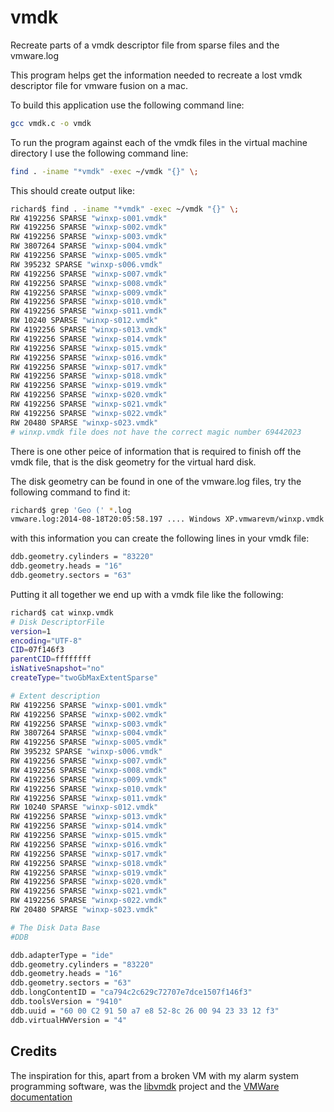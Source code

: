 vmdk
====

Recreate parts of a vmdk descriptor file from sparse files and the vmware.log

This program helps get the information needed to recreate a lost vmdk descriptor file for vmware fusion on a mac.

To build this application use the following command line:

```bash
gcc vmdk.c -o vmdk
```

To run the program against each of the vmdk files in the virtual machine directory I use the following command line:

```bash
find . -iname "*vmdk" -exec ~/vmdk "{}" \;
```

This should create output like:

```bash
richard$ find . -iname "*vmdk" -exec ~/vmdk "{}" \;
RW 4192256 SPARSE "winxp-s001.vmdk"
RW 4192256 SPARSE "winxp-s002.vmdk"
RW 4192256 SPARSE "winxp-s003.vmdk"
RW 3807264 SPARSE "winxp-s004.vmdk"
RW 4192256 SPARSE "winxp-s005.vmdk"
RW 395232 SPARSE "winxp-s006.vmdk"
RW 4192256 SPARSE "winxp-s007.vmdk"
RW 4192256 SPARSE "winxp-s008.vmdk"
RW 4192256 SPARSE "winxp-s009.vmdk"
RW 4192256 SPARSE "winxp-s010.vmdk"
RW 4192256 SPARSE "winxp-s011.vmdk"
RW 10240 SPARSE "winxp-s012.vmdk"
RW 4192256 SPARSE "winxp-s013.vmdk"
RW 4192256 SPARSE "winxp-s014.vmdk"
RW 4192256 SPARSE "winxp-s015.vmdk"
RW 4192256 SPARSE "winxp-s016.vmdk"
RW 4192256 SPARSE "winxp-s017.vmdk"
RW 4192256 SPARSE "winxp-s018.vmdk"
RW 4192256 SPARSE "winxp-s019.vmdk"
RW 4192256 SPARSE "winxp-s020.vmdk"
RW 4192256 SPARSE "winxp-s021.vmdk"
RW 4192256 SPARSE "winxp-s022.vmdk"
RW 20480 SPARSE "winxp-s023.vmdk"
# winxp.vmdk file does not have the correct magic number 69442023
```
There is one other peice of information that is required to finish off the vmdk file, that is the disk geometry for the virtual hard disk.

The disk geometry can be found in one of the vmware.log files, try the following command to find it:
```bash
richard$ grep 'Geo (' *.log 
vmware.log:2014-08-18T20:05:58.197 .... Windows XP.vmwarevm/winxp.vmdk Geo (83220/16/63) BIOS Geo (5221/255/63)
```
with this information you can create the following lines in your vmdk file:
```bash
ddb.geometry.cylinders = "83220"
ddb.geometry.heads = "16"
ddb.geometry.sectors = "63"
```
Putting it all together we end up with a vmdk file like the following:
```bash
richard$ cat winxp.vmdk 
# Disk DescriptorFile
version=1
encoding="UTF-8"
CID=07f146f3
parentCID=ffffffff
isNativeSnapshot="no"
createType="twoGbMaxExtentSparse"

# Extent description
RW 4192256 SPARSE "winxp-s001.vmdk"
RW 4192256 SPARSE "winxp-s002.vmdk"
RW 4192256 SPARSE "winxp-s003.vmdk"
RW 3807264 SPARSE "winxp-s004.vmdk"
RW 4192256 SPARSE "winxp-s005.vmdk"
RW 395232 SPARSE "winxp-s006.vmdk"
RW 4192256 SPARSE "winxp-s007.vmdk"
RW 4192256 SPARSE "winxp-s008.vmdk"
RW 4192256 SPARSE "winxp-s009.vmdk"
RW 4192256 SPARSE "winxp-s010.vmdk"
RW 4192256 SPARSE "winxp-s011.vmdk"
RW 10240 SPARSE "winxp-s012.vmdk"
RW 4192256 SPARSE "winxp-s013.vmdk"
RW 4192256 SPARSE "winxp-s014.vmdk"
RW 4192256 SPARSE "winxp-s015.vmdk"
RW 4192256 SPARSE "winxp-s016.vmdk"
RW 4192256 SPARSE "winxp-s017.vmdk"
RW 4192256 SPARSE "winxp-s018.vmdk"
RW 4192256 SPARSE "winxp-s019.vmdk"
RW 4192256 SPARSE "winxp-s020.vmdk"
RW 4192256 SPARSE "winxp-s021.vmdk"
RW 4192256 SPARSE "winxp-s022.vmdk"
RW 20480 SPARSE "winxp-s023.vmdk"

# The Disk Data Base 
#DDB

ddb.adapterType = "ide"
ddb.geometry.cylinders = "83220"
ddb.geometry.heads = "16"
ddb.geometry.sectors = "63"
ddb.longContentID = "ca794c2c629c72707e7dce1507f146f3"
ddb.toolsVersion = "9410"
ddb.uuid = "60 00 C2 91 50 a7 e8 52-8c 26 00 94 23 33 12 f3"
ddb.virtualHWVersion = "4"
```
Credits
-------
The inspiration for this, apart from a broken VM with my alarm system programming software, was the [libvmdk](https://code.google.com/p/libvmdk/) project and the [VMWare documentation](https://www.vmware.com/support/developer/vddk/vmdk_50_technote.pdf?src=vmdk)

